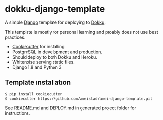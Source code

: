 # dokku-django-template

A simple [Django](http://www.djangoproject.com/ "Django project") template for deploying to [Dokku](http://progrium.viewdocs.io/dokku/ "Dokku documentation").

This template is mostly for personal learning and proably does not use best practices.


- [Cookiecutter](https://github.com/audreyr/cookiecutter "Cookiecutter project") for installing
- PostgreSQL in development and production.
- Should deploy to both Dokku and Heroku.
- Whitenoise serving static files. 
- Django 1.8 and Python 3

## Template installation

```sh
$ pip install cookiecutter
$ cookiecutter https://github.com/ameistad/amei-django-template.git
```

See README.md and DEPLOY.md in generated project folder for instructions.